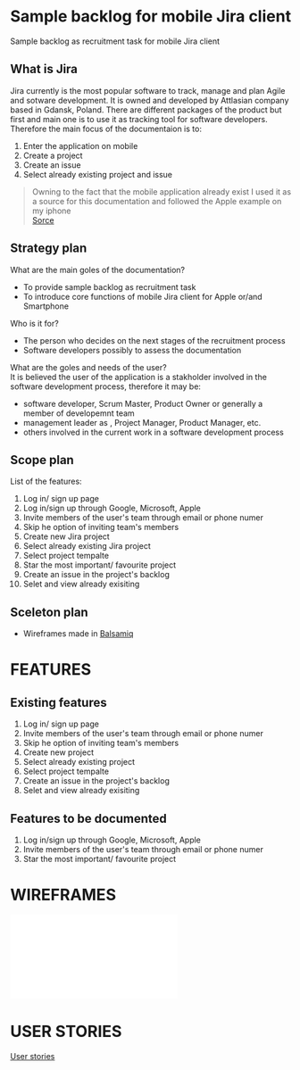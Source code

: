 # Sample backlog for mobile Jira client

Sample backlog as recruitment task for mobile Jira client

## What is Jira
Jira currently is the most popular software to track, manage and plan Agile and sotware development. It is owned and developed by Attlasian company based in Gdansk, Poland. There are different packages of the product but first and main one is to use it as tracking tool for software developers. Therefore the main focus of the documentaion is to:

1. Enter the application on mobile 
2. Create a project
3. Create an issue
4. Select already existing project and issue 

> Owning to the fact that the mobile application already exist I used it as a source for this documentation and followed the Apple example on my iphone <br> [Sorce](https://www.atlassian.com/software/jira?&aceid=&adposition=&adgroup=95003656689&campaign=9124878870&creative=415542763138&device=c&keyword=jira&matchtype=e&network=g&placement=&ds_kids=p51242194730&ds_e=GOOGLE&ds_eid=700000001558501&ds_e1=GOOGLE&gclid=CjwKCAjw4_H6BRALEiwAvgfzq3wWElt2RNH53jIHXi96HIKP2K0qA6kp4ajTggwMx6_0AwzDBNO4YRoCSV8QAvD_BwE&gclsrc=aw.ds)

## Strategy plan 
What are the main goles of the documentation?<br>

- To provide sample backlog as recruitment task 
- To introduce core functions of mobile Jira client for Apple or/and Smartphone

Who is it for?<br>

- The person who decides on the next stages of the recruitment process
- Software developers possibly to assess the documentation

What are the goles and needs of the user?<br>
It is believed the user of the application is a stakholder involved in the software development process, therefore it may be:
- software developer, Scrum Master, Product Owner or generally a member of developemnt team
- management leader as , Project Manager, Product Manager, etc.
- others involved in the current work in a software development process

## Scope plan

List of the features: <br>

1. Log in/ sign up page
2. Log in/sign up through Google, Microsoft, Apple
3. Invite members of the user's team through email or phone numer
4. Skip he option of inviting team's members
5. Create new Jira project
6. Select already existing Jira project
7. Select project tempalte
8. Star the most important/ favourite project
9. Create an issue in the project's backlog
10. Selet and view already exisiting 

## Sceleton plan 

- Wireframes made in [Balsamiq](https://balsamiq.com/)

# FEATURES

## Existing features

1. Log in/ sign up page
2. Invite members of the user's team through email or phone numer
3. Skip he option of inviting team's members
4. Create new project
5. Select already existing project
6. Select project tempalte
7. Create an issue in the project's backlog
8. Selet and view already exisiting 

## Features to be documented

1. Log in/sign up through Google, Microsoft, Apple
2. Invite members of the user's team through email or phone numer
3. Star the most important/ favourite project


# WIREFRAMES 

![Wireframes cliclable presentation](sample_backlog_wireframes.pdf)

# USER STORIES

[User stories](USER_STORIES.md)






